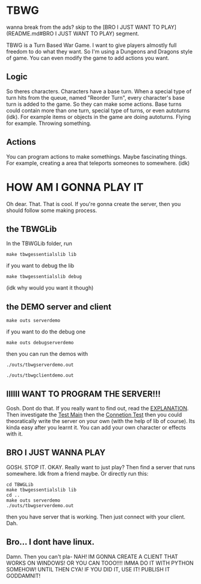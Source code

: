 # TBWG

wanna break from the ads? skip to the [BRO I JUST WANT TO PLAY](README.md#BRO I JUST WANT TO PLAY) segment.

TBWG is a Turn Based War Game. I want to give players almostly full freedom to do what they want.
So I'm using a Dungeons and Dragons style of game. You can even modify the game to add
actions you want.

## Logic

So theres characters. Characters have a base turn. When a special type of turn hits from the queue,
named "Reorder Turn", every character's base turn is added to the game. So they can make some actions.
Base turns could contain more than one turn, special type of turns, or even autoturns (idk). For example
items or objects in the game are doing autoturns. Flying for example. Throwing something.

## Actions

You can program actions to make somethings. Maybe fascinating things. For example, creating a area 
that teleports someones to somewhere. (idk)

# HOW AM I GONNA PLAY IT

Oh dear. That. That is cool. If you're gonna create the server, then you should follow
some making process.

## the TBWGLib

In the TBWGLib folder, run

```
make tbwgessentialslib lib
```

if you want to debug the lib

```
make tbwgessentialslib debug
```

(idk why would you want it though)

## the DEMO server and client

```
make outs serverdemo
```

if you want to do the debug one

```
make outs debugserverdemo
```

then you can run the demos with

```
./outs/tbwgserverdemo.out
```

```
./outs/tbwgclientdemo.out
```

## IIIIII WANT TO PROGRAM THE SERVER!!!

Gosh. Dont do that. If you really want to find out, read the [EXPLANATION](EXPLANATION.md). Then investigate the
[Test Main](TBWGLib/testmain.c) then the [Connetion Test](TBWGLib/tbwgcontest.c) then you could theoratically
write the server on your own (with the help of lib of course). Its kinda easy after you learnt it. You can add
your own character or effects with it.

## BRO I JUST WANNA PLAY

GOSH. STOP IT. OKAY. Really want to just play? Then find a server that runs somewhere. Idk from a friend maybe.
Or directly run this:

```
cd TBWGLib
make tbwgessentialslib lib
cd ..
make outs serverdemo
./outs/tbwgserverdemo.out
```

then you have server that is working. Then just connect with your client. Dah.

## Bro... I dont have linux.

Damn. Then you can't pla- NAH! IM GONNA CREATE A CLIENT THAT WORKS ON WINDOWS! OR YOU CAN TOOO!!!!
IMMA DO IT WITH PYTHON SOMEHOW! UNTIL THEN CYA! IF YOU DID IT, USE IT! PUBLISH IT GODDAMNIT!